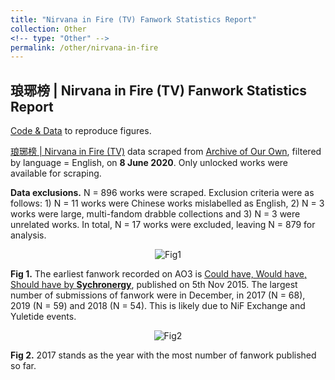 ```yaml
---
title: "Nirvana in Fire (TV) Fanwork Statistics Report"
collection: Other
<!-- type: "Other" -->
permalink: /other/nirvana-in-fire
---
```


## 琅琊榜 | Nirvana in Fire (TV) Fanwork Statistics Report

[Code & Data](https://github.com/seowxft/NiFAO3Scrape) to reproduce figures.

[琅琊榜 | Nirvana in Fire (TV)](https://archiveofourown.org/tags/%E7%90%85%E7%90%8A%E6%A6%9C%20%7C%20Nirvana%20in%20Fire%20\(TV\)/works/) data scraped from [Archive of Our Own](https://archiveofourown.org), filtered by language = English, on <strong>8 June 2020</strong>. Only unlocked works were available for scraping.

<strong>Data exclusions.</strong> N = 896 works were scraped. Exclusion criteria were as follows: 1) N = 11 works were Chinese works mislabelled as English, 2) N = 3 works were large, multi-fandom drabble collections and 3) N = 3 were unrelated works. In total, N = 17 works were excluded, leaving N = 879 for analysis.

<p align="center">
  <img src="https://github.com/seowxft/NiFAO3Scrape/blob/master/Figures/Rplot01.png" alt="Fig1"/>
</p>

<strong>Fig 1.</strong> The earliest fanwork recorded on AO3 is [Could have, Would have, Should have by <strong>Sychronergy</strong>](https://archiveofourown.org/works/5148068), published on 5th Nov 2015. The largest number of submissions of fanwork were in December, in 2017 (N = 68), 2019 (N = 59) and 2018 (N = 54). This is likely due to NiF Exchange and Yuletide events.

<p align="center">
  <img src="https://github.com/seowxft/NiFAO3Scrape/blob/master/Figures/Rplot02.png" alt="Fig2"/>
</p>

<strong>Fig 2.</strong>  2017 stands as the year with the most number of fanwork published so far.
